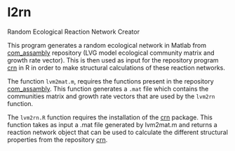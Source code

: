 # l2rn
Random Ecological Reaction Network Creator

This program generates a random ecological network in Matlab from [com_assambly](https://github.com/pmaldona/com_assembly)
repository (LVG model ecological community matrix and growth rate vector). 
This is then used as input for the repository program [crn](https://github.com/pmaldona/crn) in R
in order to make structural calculations of these reaction networks. 


The function ``lvm2mat.m``, requires the functions present in the repository
[com_assambly](https://github.com/pmaldona/com_assembly/src). This function generates a ``.mat``
file which contains the communities matrix and growth rate vectors that are used by the ``lvm2rn`` function. 

The ``lvm2rn.R`` function requires the installation of the [crn](https://github.com/pmaldona/crn) package.
This function takes as input a .mat file generated by lvm2mat.m and returns a reaction network
object that can be used to calculate the different structural properties from the repository 
[crn](https://github.com/pmaldona/com_assembly/src).  
